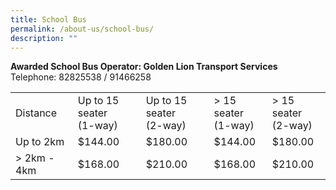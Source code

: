 ```yaml
---
title: School Bus
permalink: /about-us/school-bus/
description: ""
---
```

<b>Awarded School Bus Operator: Golden Lion Transport Services</b>
<br>
Telephone: 82825538 / 91466258

<table style="border-collapse:collapse;border-spacing:0" class="tg"><tbody><tr><td style="border-color:#000000;solid;border-width:1px;">         Distance</td>
		<td style="border-color:#000000;solid;border-width:1px;">Up to 15 seater<br>(1-way)</td>
	<td style="border-color:#000000;solid;border-width:1px;">Up to 15 seater<br>(2-way)</td>
	<td style="border-color:#000000;solid;border-width:1px;">&gt; 15 seater<br>(1-way)</td>
		<td style="border-color:#000000;solid;border-width:1px;">&gt; 15 seater<br> (2-way)</td>
	</tr>
<tr><td style="border-color:#000000;solid;border-width:1px;">Up to 2km</td>
	<td style="border-color:#000000;solid;border-width:1px;">$144.00</td>
	<td style="border-color:#000000;solid;border-width:1px;">$180.00</td>
		<td style="border-color:#000000;solid;border-width:1px;">$144.00</td>
			<td style="border-color:#000000;solid;border-width:1px;">$180.00</td>
	</tr>
<tr><td style="border-color:#000000;solid;border-width:1px;">&gt; 2km - 4km</td>
	<td style="border-color:#000000;solid;border-width:1px;">$168.00</td>
	<td style="border-color:#000000;solid;border-width:1px;">$210.00</td>
		<td style="border-color:#000000;solid;border-width:1px;">$168.00</td>
			<td style="border-color:#000000;solid;border-width:1px;">$210.00</td>
	</tr>
	</tbody>
	</table>